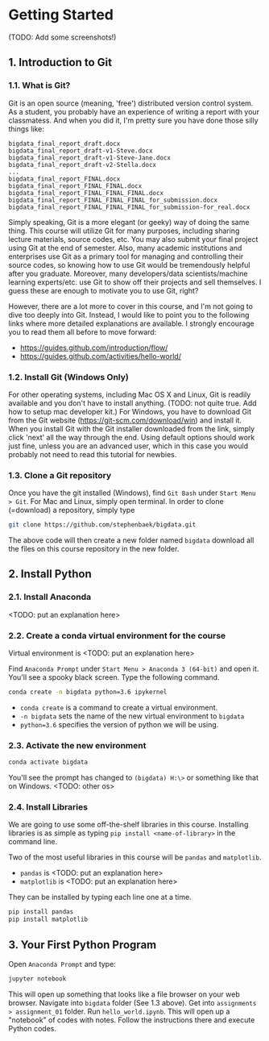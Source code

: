 # Getting Started
(TODO: Add some screenshots!)

## 1. Introduction to Git
### 1.1. What is Git?
Git is an open source (meaning, 'free') distributed version control system.
As a student, you probably have an experience of writing a report with your classmatess.
And when you did it, I'm pretty sure you have done those silly things like:
```
bigdata_final_report_draft.docx
bigdata_final_report_draft-v1-Steve.docx
bigdata_final_report_draft-v1-Steve-Jane.docx
bigdata_final_report_draft-v2-Stella.docx
...
bigdata_final_report_FINAL.docx
bigdata_final_report_FINAL_FINAL.docx
bigdata_final_report_FINAL_FINAL_FINAL.docx
bigdata_final_report_FINAL_FINAL_FINAL_for_submission.docx
bigdata_final_report_FINAL_FINAL_FINAL_for_submission-for_real.docx
```
Simply speaking, Git is a more elegant (or geeky) way of doing the same thing.
This course will utilize Git for many purposes, including sharing lecture materials, source codes, etc.
You may also submit your final project using Git at the end of semester.
Also, many academic institutions and enterprises use Git as a primary tool for managing and controlling their source codes,
so knowing how to use Git would be tremendously helpful after you graduate.
Moreover, many developers/data scientists/machine learning experts/etc. use Git to show off their projects and sell themselves.
I guess these are enough to motivate you to use Git, right?

However, there are a lot more to cover in this course, and I'm not going to dive too deeply into Git. 
Instead, I would like to point you to the following links where more detailed explanations are available.
I strongly encourage you to read them all before to move forward:
- https://guides.github.com/introduction/flow/
- https://guides.github.com/activities/hello-world/

### 1.2. Install Git (Windows Only)
For other operating systems, including Mac OS X and Linux, Git is readily available and you don't have to install anything. (TODO: not quite true. Add how to setup mac developer kit.) For Windows, you have to download Git from the Git website (https://git-scm.com/download/win) and install it. When you install Git with the Git installer downloaded from the link, simply click 'next' all the way through the end. Using default options should work just fine, unless you are an advanced user, which in this case you would probably not need to read this tutorial for newbies.

### 1.3. Clone a Git repository
Once you have the git installed (Windows), find `Git Bash` under `Start Menu > Git`. For Mac and Linux, simply open terminal.
In order to clone (=download) a repository, simply type
```bash
git clone https://github.com/stephenbaek/bigdata.git
```
The above code will then create a new folder named `bigdata` download all the files on this course repository in the new folder.


## 2. Install Python

### 2.1. Install Anaconda
<TODO: put an explanation here>

### 2.2. Create a conda virtual environment for the course
Virtual environment is <TODO: put an explanation here>

Find `Anaconda Prompt` under `Start Menu > Anaconda 3 (64-bit)` and open it.
You'll see a spooky black screen. Type the following command.
```bash
conda create -n bigdata python=3.6 ipykernel
```
- `conda create` is a command to create a virtual environment.
- `-n bigdata` sets the name of the new virtual environment to `bigdata`
- `python=3.6` specifies the version of python we will be using.

### 2.3. Activate the new environment
```bash
conda activate bigdata
```
You'll see the prompt has changed to `(bigdata) H:\>` or something like that on Windows. <TODO: other os>

### 2.4. Install Libraries
We are going to use some off-the-shelf libraries in this course.
Installing libraries is as simple as typing `pip install <name-of-library>` in the command line.

Two of the most useful libraries in this course will be `pandas` and `matplotlib`.
- `pandas` is <TODO: put an explanation here>
- `matplotlib` is <TODO: put an explanation here>

They can be installed by typing each line one at a time.
```bash
pip install pandas
pip install matplotlib
```

## 3. Your First Python Program

Open `Anaconda Prompt` and type:
```bash
jupyter notebook
```
This will open up something that looks like a file browser on your web browser. Navigate into `bigdata` folder (See 1.3 above).
Get into `assignments > assignment_01` folder. Run `hello_world.ipynb`. This will open up a "notebook" of codes with notes.
Follow the instructions there and execute Python codes.

